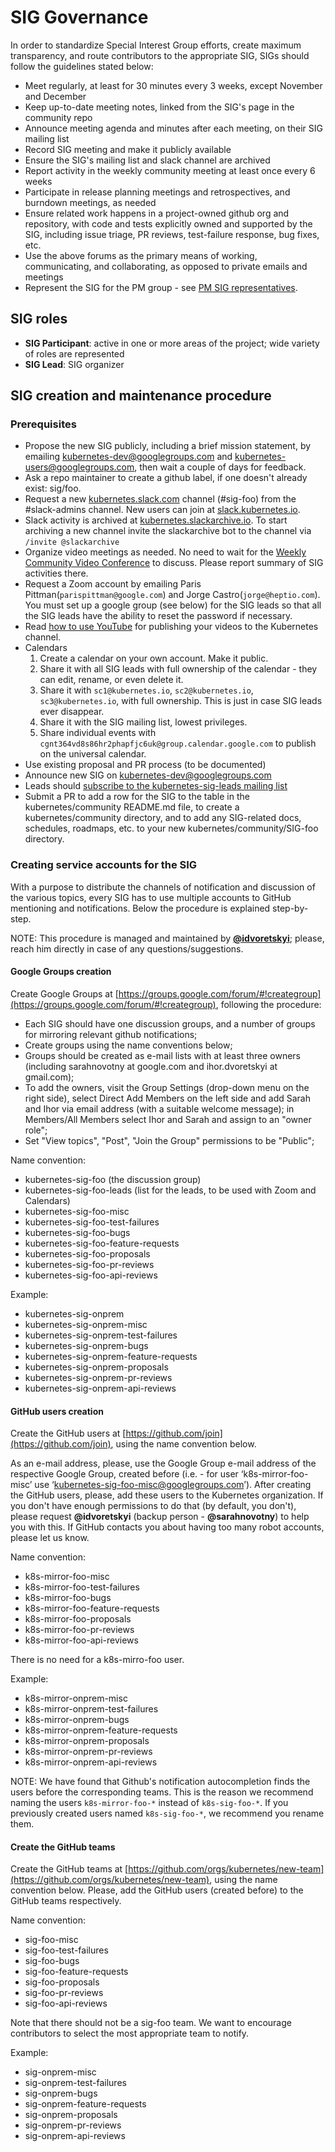 # SIG Governance

In order to standardize Special Interest Group efforts, create maximum transparency, and route contributors to the appropriate SIG, SIGs should follow the guidelines stated below:

* Meet regularly, at least for 30 minutes every 3 weeks, except November and December
* Keep up-to-date meeting notes, linked from the SIG's page in the community repo
* Announce meeting agenda and minutes after each meeting, on their SIG mailing list
* Record SIG meeting and make it publicly available
* Ensure the SIG's mailing list and slack channel are archived
* Report activity in the weekly community meeting at least once every 6 weeks
* Participate in release planning meetings and retrospectives, and burndown meetings, as needed
* Ensure related work happens in a project-owned github org and repository, with code and tests explicitly owned and supported by the SIG, including issue triage, PR reviews, test-failure response, bug fixes, etc. 
* Use the above forums as the primary means of working, communicating, and collaborating, as opposed to private emails and meetings
* Represent the SIG for the PM group - see [PM SIG representatives](/sig-product-management/SIG%20PM%20representatives.md).

## SIG roles
- **SIG Participant**: active in one or more areas of the project; wide 
  variety of roles are represented
- **SIG Lead**: SIG organizer

## SIG creation and maintenance procedure

### Prerequisites

* Propose the new SIG publicly, including a brief mission statement, by emailing kubernetes-dev@googlegroups.com and kubernetes-users@googlegroups.com, then wait a couple of days for feedback.
* Ask a repo maintainer to create a github label, if one doesn't already exist: sig/foo.
* Request a new [kubernetes.slack.com](http://kubernetes.slack.com) channel (#sig-foo) from the #slack-admins channel.  New users can join at [slack.kubernetes.io](http://slack.kubernetes.io).
* Slack activity is archived at [kubernetes.slackarchive.io](http://kubernetes.slackarchive.io).  To start archiving a new channel invite the slackarchive bot to the channel via `/invite @slackarchive`
* Organize video meetings as needed. No need to wait for the [Weekly Community Video Conference](community/README.md) to discuss. Please report summary of SIG activities there.
 * Request a Zoom account by emailing Paris Pittman(`parispittman@google.com`) and Jorge Castro(`jorge@heptio.com`). You must set up a google group (see below) for the SIG leads so that all the SIG leads have the ability to reset the password if necessary.
 * Read [how to use YouTube](/community/K8sYoutubeCollaboration.md) for publishing your videos to the Kubernetes channel. 
 * Calendars
   1. Create a calendar on your own account. Make it public.
   2. Share it with all SIG leads with full ownership of the calendar - they can edit, rename, or even delete it.
   3. Share it with `sc1@kubernetes.io`, `sc2@kubernetes.io`, `sc3@kubernetes.io`, with full ownership. This is just in case SIG leads ever disappear.
   4. Share it with the SIG mailing list, lowest privileges.
   5. Share individual events with `cgnt364vd8s86hr2phapfjc6uk@group.calendar.google.com` to publish on the universal calendar.
* Use existing proposal and PR process (to be documented)
* Announce new SIG on kubernetes-dev@googlegroups.com 
* Leads should [subscribe to the kubernetes-sig-leads mailing list](https://groups.google.com/forum/#!forum/kubernetes-sig-leads)
* Submit a PR to add a row for the SIG to the table in the kubernetes/community README.md file, to create a kubernetes/community directory, and to add any SIG-related docs, schedules, roadmaps, etc. to your new kubernetes/community/SIG-foo directory.

### **Creating service accounts for the SIG**

With a purpose to distribute the channels of notification and discussion of the various topics, every SIG has to use multiple accounts to GitHub mentioning and notifications. Below the procedure is explained step-by-step.

NOTE: This procedure is managed and maintained by **[@idvoretskyi](https://github.com/idvoretskyi)**; please, reach him directly in case of any questions/suggestions.

#### **Google Groups creation**

Create Google Groups at [https://groups.google.com/forum/#!creategroup](https://groups.google.com/forum/#!creategroup), following the procedure: 

* Each SIG should have one discussion groups, and a number of groups for mirroring relevant github notifications;
* Create groups using the name conventions below;
* Groups should be created as e-mail lists with at least three owners (including sarahnovotny at google.com and ihor.dvoretskyi at gmail.com);
* To add the owners, visit the Group Settings (drop-down menu on the right side), select Direct Add Members on the left side and add Sarah and Ihor via email address (with a suitable welcome message); in Members/All Members select Ihor and Sarah and assign to an "owner role";
* Set "View topics", "Post", "Join the Group" permissions to be "Public";

Name convention:

* kubernetes-sig-foo (the discussion group)
* kubernetes-sig-foo-leads (list for the leads, to be used with Zoom and Calendars)
* kubernetes-sig-foo-misc
* kubernetes-sig-foo-test-failures
* kubernetes-sig-foo-bugs
* kubernetes-sig-foo-feature-requests
* kubernetes-sig-foo-proposals
* kubernetes-sig-foo-pr-reviews
* kubernetes-sig-foo-api-reviews

Example:

* kubernetes-sig-onprem
* kubernetes-sig-onprem-misc
* kubernetes-sig-onprem-test-failures
* kubernetes-sig-onprem-bugs
* kubernetes-sig-onprem-feature-requests
* kubernetes-sig-onprem-proposals
* kubernetes-sig-onprem-pr-reviews
* kubernetes-sig-onprem-api-reviews

#### **GitHub users creation**

Create the GitHub users at [https://github.com/join](https://github.com/join), using the name convention below.

As an e-mail address, please, use the Google Group e-mail address of the respective Google Group, created before (i.e. - for user ‘k8s-mirror-foo-misc’ use ‘[kubernetes-sig-foo-misc@googlegroups.com](mailto:kubernetes-sig-foo-misc@googlegroups.com)’). After creating the GitHub users, please, add these users to the Kubernetes organization. If you don't have enough permissions to do that (by default, you don't), please request **@idvoretskyi** (backup person - **@sarahnovotny**) to help you with this. If GitHub contacts you about having too many robot accounts, please let us know.


Name convention:

* k8s-mirror-foo-misc 
* k8s-mirror-foo-test-failures
* k8s-mirror-foo-bugs
* k8s-mirror-foo-feature-requests
* k8s-mirror-foo-proposals
* k8s-mirror-foo-pr-reviews
* k8s-mirror-foo-api-reviews

There is no need for a k8s-mirro-foo user.

Example:

* k8s-mirror-onprem-misc
* k8s-mirror-onprem-test-failures
* k8s-mirror-onprem-bugs
* k8s-mirror-onprem-feature-requests
* k8s-mirror-onprem-proposals
* k8s-mirror-onprem-pr-reviews
* k8s-mirror-onprem-api-reviews

NOTE: We have found that Github's notification autocompletion finds the users before the corresponding teams. This is the reason we recommend naming the users `k8s-mirror-foo-*` instead of `k8s-sig-foo-*`. If you previously created users named `k8s-sig-foo-*`, we recommend you rename them.

#### **Create the GitHub teams**

Create the GitHub teams at [https://github.com/orgs/kubernetes/new-team](https://github.com/orgs/kubernetes/new-team), using the name convention below. Please, add the GitHub users (created before) to the GitHub teams respectively.

Name convention:

* sig-foo-misc 
* sig-foo-test-failures
* sig-foo-bugs
* sig-foo-feature-requests
* sig-foo-proposals
* sig-foo-pr-reviews
* sig-foo-api-reviews

Note that there should not be a sig-foo team. We want to encourage contributors to select the most appropriate team to notify.

Example:

* sig-onprem-misc
* sig-onprem-test-failures
* sig-onprem-bugs
* sig-onprem-feature-requests
* sig-onprem-proposals
* sig-onprem-pr-reviews
* sig-onprem-api-reviews
